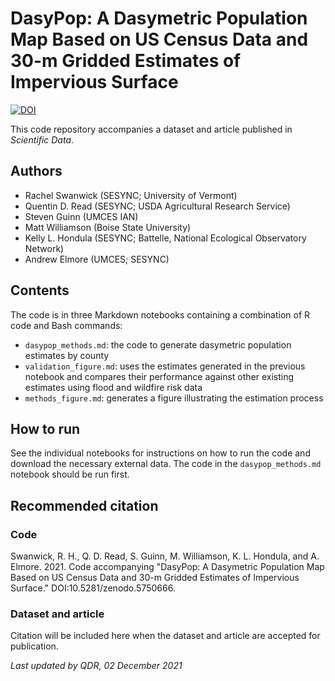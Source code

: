 # DasyPop: A Dasymetric Population Map Based on US Census Data and 30-m Gridded Estimates of Impervious Surface

[![DOI](https://zenodo.org/badge/420281258.svg)](https://zenodo.org/badge/latestdoi/420281258)

This code repository accompanies a dataset and article published in *Scientific Data*.

## Authors

- Rachel Swanwick (SESYNC; University of Vermont)
- Quentin D. Read (SESYNC; USDA Agricultural Research Service)
- Steven Guinn (UMCES IAN)
- Matt Williamson (Boise State University)
- Kelly L. Hondula (SESYNC; Battelle, National Ecological Observatory Network)
- Andrew Elmore (UMCES; SESYNC)

## Contents

The code is in three Markdown notebooks containing a combination of R code and Bash commands:

- `dasypop_methods.md`: the code to generate dasymetric population estimates by county
- `validation_figure.md`: uses the estimates generated in the previous notebook and compares their performance against other existing estimates using flood and wildfire risk data
- `methods_figure.md`: generates a figure illustrating the estimation process

## How to run

See the individual notebooks for instructions on how to run the code and download the necessary external data. The code in the `dasypop_methods.md` notebook should be run first.

## Recommended citation

### Code

Swanwick, R. H., Q. D. Read, S. Guinn, M. Williamson, K. L. Hondula, and A. Elmore. 2021. Code accompanying "DasyPop: A Dasymetric Population Map Based on US Census Data and 30-m Gridded Estimates of Impervious Surface." DOI:10.5281/zenodo.5750666. 

### Dataset and article

Citation will be included here when the dataset and article are accepted for publication.

*Last updated by QDR, 02 December 2021*